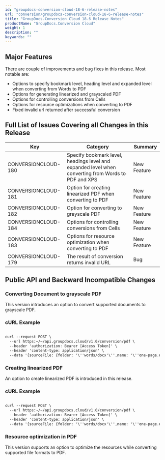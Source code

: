 ```yaml
---
id: "groupdocs-conversion-cloud-18-6-release-notes"
url: "conversion/groupdocs-conversion-cloud-18-6-release-notes"
title: "GroupDocs.Conversion Cloud 18.6 Release Notes"
productName: "GroupDocs.Conversion Cloud"
weight: 1
description: ""
keywords: ""
---
```


## Major Features ##

There are couple of improvements and bug fixes in this release. Most notable are:

* Options to specify bookmark level, heading level and expanded level when converting from Words to PDF
* Options for generating linearized and grayscaled PDF
* Options for controlling conversions from Cells
* Options for resource optimizations when converting to PDF
* Fixed invalid url returned after successful conversion

## Full List of Issues Covering all Changes in this Release ##

|Key|Category|Summary
|---|---|---
|CONVERSIONCLOUD-180|Specify bookmark level, headings level and expanded level when converting from Words to PDF and XPS|New Feature
|CONVERSIONCLOUD-181|Option for creating linearized PDF when converting to PDF|New Feature
|CONVERSIONCLOUD-182|Option for converting to grayscale PDF|New Feature
|CONVERSIONCLOUD-184|Options for controlling conversions from Cells|New Feature
|CONVERSIONCLOUD-183|Options for resource optimization when converting to PDF|New Feature
|CONVERSIONCLOUD-179|The result of conversion returns invalid URL|Bug

## Public API and Backward Incompatible Changes ##

### Converting Document to grayscale PDF ###

This version introduces an option to convert supported documents to grayscale PDF.

### cURL Example ###

```html

curl --request POST \
  --url https:~/~/api.groupdocs.cloud/v1.0/conversion/pdf \
  --header 'authorization: Bearer [Access Token]' \
  --header 'content-type: application/json' \
  --data '{sourceFile: {folder: '\''words/docx'\'',name: '\''one-page.docx'\'',},options: {convertFileType: '\''pdf'\'',pdfOptions: {grayscale: true}'

```

### Creating linearized PDF ###

An option to create linearized PDF is introduced in this release.

### cURL Example ###

```html

curl --request POST \
  --url https:~/~/api.groupdocs.cloud/v1.0/conversion/pdf \
  --header 'authorization: Bearer [Access Token]' \
  --header 'content-type: application/json' \
  --data '{sourceFile: {folder: '\''words/docx'\'',name: '\''one-page.docx'\'',},options: {convertFileType: '\''pdf'\'',pdfOptions: {linearize: true'
```

### Resource optimization in PDF ###

This version supports an option to optimize the resources while converting supported file formats to PDF.
